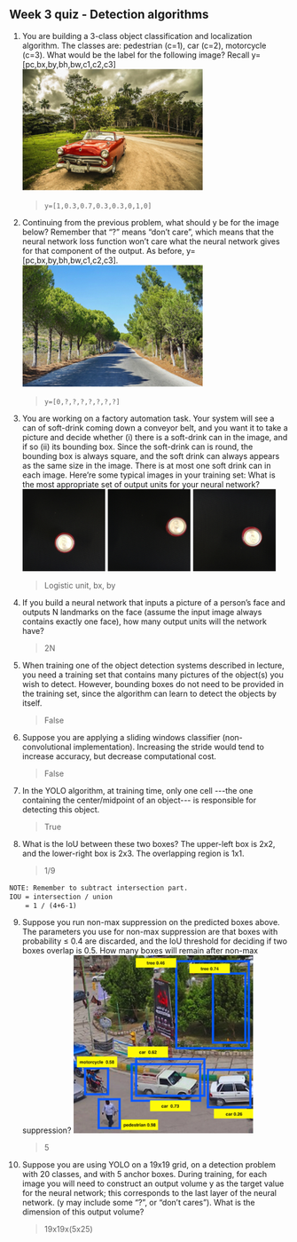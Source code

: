 ## Week 3 quiz - Detection algorithms

1. You are building a 3-class object classification and localization algorithm. 
   The classes are: pedestrian (c=1), car (c=2), motorcycle (c=3). 
   What would be the label for the following image? Recall y=[pc,bx,by,bh,bw,c1,c2,c3]
   ![](quiz_qn1.png)

	> ```y=[1,0.3,0.7,0.3,0.3,0,1,0]```

2. Continuing from the previous problem, what should y be for the image below? 
   Remember that “?” means “don’t care”, which means that the neural network 
   loss function won’t care what the neural network gives for that component of the output. 
   As before, y=[pc,bx,by,bh,bw,c1,c2,c3].
   ![](quiz_qn2.png)

	> ```y=[0,?,?,?,?,?,?,?]```

3. You are working on a factory automation task. 
   Your system will see a can of soft-drink coming down a conveyor belt,
   and you want it to take a picture and decide whether 
   (i) there is a soft-drink can in the image, and if so 
   (ii) its bounding box. 
   Since the soft-drink can is round, the bounding box is always square,
   and the soft drink can always appears as the same size in the image. 
   There is at most one soft drink can in each image. 
   Here’re some typical images in your training set: 
   What is the most appropriate set of output units for your neural network?
   ![](quiz_qn3.png)

	>  Logistic unit, bx, by

4. If you build a neural network that inputs a picture of a person’s face and outputs N landmarks on the face 
   (assume the input image always contains exactly one face), how many output units will the network have?

	> 2N

5. When training one of the object detection systems described in lecture, you need a 
  training set that contains many pictures of the object(s) you wish to detect. 
  However, bounding boxes do not need to be provided in the training set,
  since the algorithm can learn to detect the objects by itself.

	>  False

6. Suppose you are applying a sliding windows classifier (non-convolutional implementation). 
   Increasing the stride would tend to increase accuracy, but decrease computational cost.

	> False

7. In the YOLO algorithm, at training time, only one cell ---the one containing the center/midpoint 
   of an object--- is responsible for detecting this object.

	> True

8. What is the IoU between these two boxes? The upper-left box is 2x2, and the lower-right box is 2x3. 
   The overlapping region is 1x1.

	>  1/9
  ```
  NOTE: Remember to subtract intersection part. 
  IOU = intersection / union
      = 1 / (4+6-1)
  ```

9. Suppose you run non-max suppression on the predicted boxes above. 
   The parameters you use for non-max suppression are that boxes with probability ≤ 0.4 are discarded,
   and the IoU threshold for deciding if two boxes overlap is 0.5. 
   How many boxes will remain after non-max suppression?
   ![](quiz_qn9.png)

	>  5

10. Suppose you are using YOLO on a 19x19 grid, on a detection problem with 20 classes, and with 5 anchor boxes. During training, for each image you will need to construct an output volume y as the target value for the neural network; this corresponds to the last layer of the neural network. (y may include some “?”, or “don’t cares”). What is the dimension of this output volume?
	
	> 19x19x(5x25)
